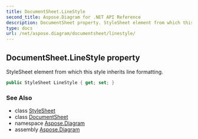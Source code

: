 ```yaml
---
title: DocumentSheet.LineStyle
second_title: Aspose.Diagram for .NET API Reference
description: DocumentSheet property. StyleSheet element from which this style inherits line formatting
type: docs
url: /net/aspose.diagram/documentsheet/linestyle/
---
```

## DocumentSheet.LineStyle property

StyleSheet element from which this style inherits line formatting.

```csharp
public StyleSheet LineStyle { get; set; }
```

### See Also

* class [StyleSheet](../../stylesheet/)
* class [DocumentSheet](../)
* namespace [Aspose.Diagram](../../documentsheet/)
* assembly [Aspose.Diagram](../../../)


